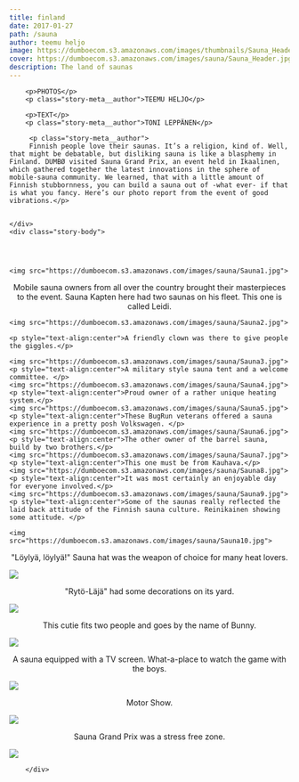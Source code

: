 ```yaml
---
title: finland
date: 2017-01-27
path: /sauna
author: teemu heljo
image: https://dumboecom.s3.amazonaws.com/images/thumbnails/Sauna_Header.jpg
cover: https://dumboecom.s3.amazonaws.com/images/sauna/Sauna_Header.jpg
description: The land of saunas
---
```


<div class="story">
    <div class="story-meta">
    
        <p>PHOTOS</p>
        <p class="story-meta__author">TEEMU HELJO</p>
        
        <p>TEXT</p>
        <p class="story-meta__author">TONI LEPPÄNEN</p>
        
         <p class="story-meta__author">
         Finnish people love their saunas. It’s a religion, kind of. Well, that might be debatable, but disliking sauna is like a blasphemy in Finland. DUMBØ visited Sauna Grand Prix, an event held in Ikaalinen, which gathered together the latest innovations in the sphere of mobile-sauna community. We learned, that with a little amount of Finnish stubbornness, you can build a sauna out of -what ever- if that is what you fancy. Here’s our photo report from the event of good vibrations.</p>
        
        
    </div>
    <div class="story-body">
     
     

    
    <img src="https://dumboecom.s3.amazonaws.com/images/sauna/Sauna1.jpg">
    
  <p style="text-align:center">Mobile sauna owners from all over the country brought their masterpieces to the event. Sauna Kapten here had two saunas on his fleet. This one is called Leidi.</p>
    
    <img src="https://dumboecom.s3.amazonaws.com/images/sauna/Sauna2.jpg">
    
    <p style="text-align:center">A friendly clown was there to give people the giggles.</p>
    
    <img src="https://dumboecom.s3.amazonaws.com/images/sauna/Sauna3.jpg">
    <p style="text-align:center">A military style sauna tent and a welcome committee. </p>
    <img src="https://dumboecom.s3.amazonaws.com/images/sauna/Sauna4.jpg">
    <p style="text-align:center">Proud owner of a rather unique heating system.</p>
    <img src="https://dumboecom.s3.amazonaws.com/images/sauna/Sauna5.jpg">
    <p style="text-align:center">These BugRun veterans offered a sauna experience in a pretty posh Volkswagen. </p>
    <img src="https://dumboecom.s3.amazonaws.com/images/sauna/Sauna6.jpg">
    <p style="text-align:center">The other owner of the barrel sauna, build by two brothers.</p>
    <img src="https://dumboecom.s3.amazonaws.com/images/sauna/Sauna7.jpg">
    <p style="text-align:center">This one must be from Kauhava.</p>
    <img src="https://dumboecom.s3.amazonaws.com/images/sauna/Sauna8.jpg">
    <p style="text-align:center">It was most certainly an enjoyable day for everyone involved.</p>
    <img src="https://dumboecom.s3.amazonaws.com/images/sauna/Sauna9.jpg">
    <p style="text-align:center">Some of the saunas really reflected the laid back attitude of the Finnish sauna culture. Reinikainen showing some attitude. </p>

    <img src="https://dumboecom.s3.amazonaws.com/images/sauna/Sauna10.jpg">
  <p style="text-align:center">"Löylyä, löylyä!" Sauna hat was the weapon of choice for many heat lovers.</p>
    <img src="https://dumboecom.s3.amazonaws.com/images/sauna/Sauna11.jpg">
    <p style="text-align:center">"Rytö-Läjä" had some decorations on its yard.</p>
    <img src="https://dumboecom.s3.amazonaws.com/images/sauna/Sauna12.jpg">
    <p style="text-align:center">This cutie fits two people and goes by the name of Bunny.</p>
    <img src="https://dumboecom.s3.amazonaws.com/images/sauna/Sauna13.jpg">
    <p style="text-align:center">A sauna equipped with a TV screen. What-a-place to watch the game with the boys.</p>
    <img src="https://dumboecom.s3.amazonaws.com/images/sauna/Sauna14.jpg">
    <p style="text-align:center">Motor Show.</p>
    <img src="https://dumboecom.s3.amazonaws.com/images/sauna/Sauna15.jpg">
    <p style="text-align:center">Sauna Grand Prix was a stress free zone.</p>
          <img src="https://dumboecom.s3.amazonaws.com/images/sauna/Sauna16.jpg">
   
   
    
    
   
       
        </div>
</div>